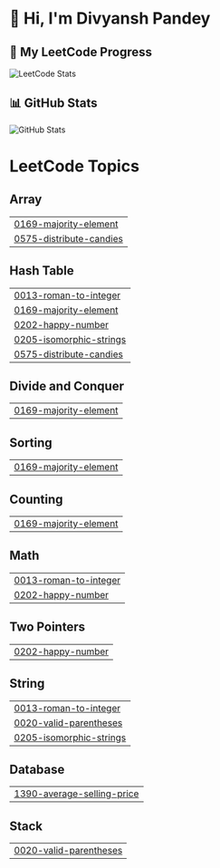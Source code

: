 # 👋 Hi, I'm Divyansh Pandey  

## 🚀 My LeetCode Progress  

![LeetCode Stats](https://leetcard.jacoblin.cool/geek_Divyansh?theme=dark&font=baloo&ext=contest)  

## 📊 GitHub Stats  
![GitHub Stats](https://github-readme-stats.vercel.app/api?username=Divyansh2-droid&show_icons=true&theme=radical)

<!---LeetCode Topics Start-->
# LeetCode Topics
## Array
|  |
| ------- |
| [0169-majority-element](https://github.com/Divyansh2-droid/geek_Divyansh/tree/master/0169-majority-element) |
| [0575-distribute-candies](https://github.com/Divyansh2-droid/geek_Divyansh/tree/master/0575-distribute-candies) |
## Hash Table
|  |
| ------- |
| [0013-roman-to-integer](https://github.com/Divyansh2-droid/geek_Divyansh/tree/master/0013-roman-to-integer) |
| [0169-majority-element](https://github.com/Divyansh2-droid/geek_Divyansh/tree/master/0169-majority-element) |
| [0202-happy-number](https://github.com/Divyansh2-droid/geek_Divyansh/tree/master/0202-happy-number) |
| [0205-isomorphic-strings](https://github.com/Divyansh2-droid/geek_Divyansh/tree/master/0205-isomorphic-strings) |
| [0575-distribute-candies](https://github.com/Divyansh2-droid/geek_Divyansh/tree/master/0575-distribute-candies) |
## Divide and Conquer
|  |
| ------- |
| [0169-majority-element](https://github.com/Divyansh2-droid/geek_Divyansh/tree/master/0169-majority-element) |
## Sorting
|  |
| ------- |
| [0169-majority-element](https://github.com/Divyansh2-droid/geek_Divyansh/tree/master/0169-majority-element) |
## Counting
|  |
| ------- |
| [0169-majority-element](https://github.com/Divyansh2-droid/geek_Divyansh/tree/master/0169-majority-element) |
## Math
|  |
| ------- |
| [0013-roman-to-integer](https://github.com/Divyansh2-droid/geek_Divyansh/tree/master/0013-roman-to-integer) |
| [0202-happy-number](https://github.com/Divyansh2-droid/geek_Divyansh/tree/master/0202-happy-number) |
## Two Pointers
|  |
| ------- |
| [0202-happy-number](https://github.com/Divyansh2-droid/geek_Divyansh/tree/master/0202-happy-number) |
## String
|  |
| ------- |
| [0013-roman-to-integer](https://github.com/Divyansh2-droid/geek_Divyansh/tree/master/0013-roman-to-integer) |
| [0020-valid-parentheses](https://github.com/Divyansh2-droid/geek_Divyansh/tree/master/0020-valid-parentheses) |
| [0205-isomorphic-strings](https://github.com/Divyansh2-droid/geek_Divyansh/tree/master/0205-isomorphic-strings) |
## Database
|  |
| ------- |
| [1390-average-selling-price](https://github.com/Divyansh2-droid/geek_Divyansh/tree/master/1390-average-selling-price) |
## Stack
|  |
| ------- |
| [0020-valid-parentheses](https://github.com/Divyansh2-droid/geek_Divyansh/tree/master/0020-valid-parentheses) |
<!---LeetCode Topics End-->